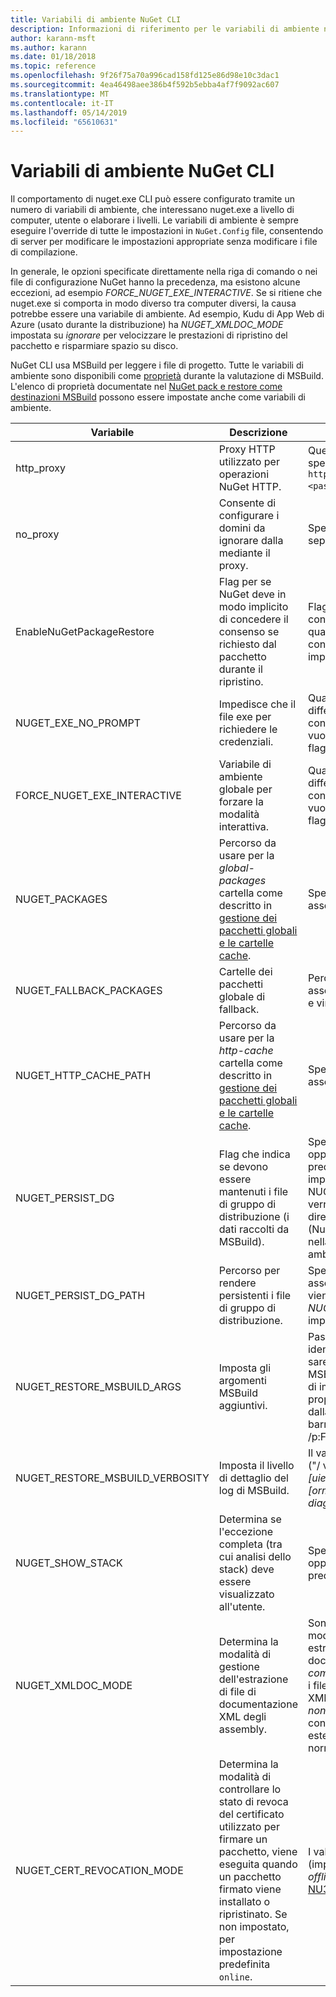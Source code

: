 ```yaml
---
title: Variabili di ambiente NuGet CLI
description: Informazioni di riferimento per le variabili di ambiente nuget.exe
author: karann-msft
ms.author: karann
ms.date: 01/18/2018
ms.topic: reference
ms.openlocfilehash: 9f26f75a70a996cad158fd125e86d98e10c3dac1
ms.sourcegitcommit: 4ea46498aee386b4f592b5ebba4af7f9092ac607
ms.translationtype: MT
ms.contentlocale: it-IT
ms.lasthandoff: 05/14/2019
ms.locfileid: "65610631"
---
```

# <a name="nuget-cli-environment-variables"></a>Variabili di ambiente NuGet CLI

Il comportamento di nuget.exe CLI può essere configurato tramite un numero di variabili di ambiente, che interessano nuget.exe a livello di computer, utente o elaborare i livelli. Le variabili di ambiente è sempre eseguire l'override di tutte le impostazioni in `NuGet.Config` file, consentendo di server per modificare le impostazioni appropriate senza modificare i file di compilazione.

In generale, le opzioni specificate direttamente nella riga di comando o nei file di configurazione NuGet hanno la precedenza, ma esistono alcune eccezioni, ad esempio *FORCE_NUGET_EXE_INTERACTIVE*. Se si ritiene che nuget.exe si comporta in modo diverso tra computer diversi, la causa potrebbe essere una variabile di ambiente. Ad esempio, Kudu di App Web di Azure (usato durante la distribuzione) ha *NUGET_XMLDOC_MODE* impostata su *ignorare* per velocizzare le prestazioni di ripristino del pacchetto e risparmiare spazio su disco.

NuGet CLI usa MSBuild per leggere i file di progetto. Tutte le variabili di ambiente sono disponibili come [proprietà](/visualstudio/msbuild/msbuild-command-line-reference) durante la valutazione di MSBuild.
L'elenco di proprietà documentate nel [NuGet pack e restore come destinazioni MSBuild](../reference/msbuild-targets.md#restore-properties) possono essere impostate anche come variabili di ambiente.

| Variabile | Descrizione | Note |
| --- | --- | --- |
| http_proxy | Proxy HTTP utilizzato per operazioni NuGet HTTP. | Questo potrebbe essere specificato come `http://<username>:<password>@proxy.com`. |
| no_proxy | Consente di configurare i domini da ignorare dalla mediante il proxy. | Specificato come domini separati da virgola (,). |
| EnableNuGetPackageRestore | Flag per se NuGet deve in modo implicito di concedere il consenso se richiesto dal pacchetto durante il ripristino. | Flag specificato viene considerato *true* oppure *1*, qualsiasi altro valore considerato come flag non impostato. |
| NUGET_EXE_NO_PROMPT | Impedisce che il file exe per richiedere le credenziali. | Qualsiasi valore con la differenza viene considerata una stringa vuota o null come questo flag true/set. |
| FORCE_NUGET_EXE_INTERACTIVE | Variabile di ambiente globale per forzare la modalità interattiva. | Qualsiasi valore con la differenza viene considerata una stringa vuota o null come questo flag true/set. |
| NUGET_PACKAGES | Percorso da usare per la *global-packages* cartella come descritto in [gestione dei pacchetti globali e le cartelle cache](../consume-packages/managing-the-global-packages-and-cache-folders.md). | Specificato come percorso assoluto. |
| NUGET_FALLBACK_PACKAGES | Cartelle dei pacchetti globale di fallback. | Percorsi di cartella assoluto separati da punto e virgola (;). |
| NUGET_HTTP_CACHE_PATH | Percorso da usare per la *http-cache* cartella come descritto in [gestione dei pacchetti globali e le cartelle cache](../consume-packages/managing-the-global-packages-and-cache-folders.md). | Specificato come percorso assoluto. |
| NUGET_PERSIST_DG | Flag che indica se devono essere mantenuti i file di gruppo di distribuzione (i dati raccolti da MSBuild). | Specificato come *true* oppure *false* (impostazione predefinita), se non impostato NUGET_PERSIST_DG_PATH verrà archiviato in una directory temporanea (NuGetScratch cartella nella directory temp di ambiente corrente). |
| NUGET_PERSIST_DG_PATH | Percorso per rendere persistenti i file di gruppo di distribuzione. | Specificato come percorso assoluto, questa opzione viene usata solo quando *NUGET_PERSIST_DG* è impostato su true. |
| NUGET_RESTORE_MSBUILD_ARGS | Imposta gli argomenti MSBuild aggiuntivi. | Passare gli argomenti è identico al modo in cui si sarebbe passarli MSBuild.exe. Un esempio di impostazione di una proprietà di progetto Foo dalla riga di comando alla barra di valore può essere /p:Foo = barra |
| NUGET_RESTORE_MSBUILD_VERBOSITY | Imposta il livello di dettaglio del log di MSBuild. | Il valore predefinito è *quiet* ("/ v: q"). I valori possibili *q [uiet]*, *m [inimal]*, *n [ormal]*, *1!d [etailed]*, e *diag [nostic]*. |
| NUGET_SHOW_STACK | Determina se l'eccezione completa (tra cui analisi dello stack) deve essere visualizzato all'utente. | Specificato come *true* oppure *false* (impostazione predefinita). |
| NUGET_XMLDOC_MODE | Determina la modalità di gestione dell'estrazione di file di documentazione XML degli assembly. | Sono supportate le modalità *ignorare* (non estrarre i file di documentazione XML), *comprimere* (memorizzare i file con estensione doc XML come archivio zip) o *none* (valore predefinito, considerare i file con estensione doc XML come normale file). |
| NUGET_CERT_REVOCATION_MODE | Determina la modalità di controllare lo stato di revoca del certificato utilizzato per firmare un pacchetto, viene eseguita quando un pacchetto firmato viene installato o ripristinato. Se non impostato, per impostazione predefinita `online`.| I valori possibili *online* (impostazione predefinita), *offline*.  Correlate a [NU3028](../reference/errors-and-warnings/NU3028.md) |

